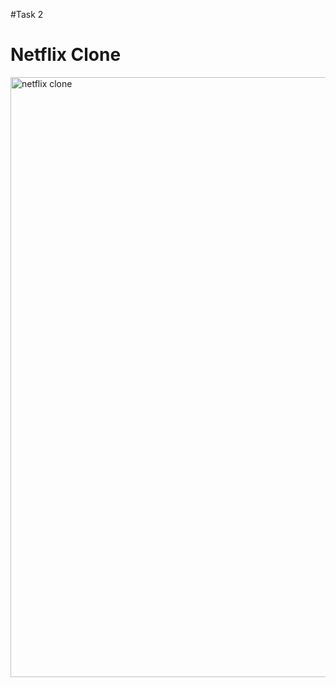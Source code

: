 #Task 2
# Netflix Clone

<img width="960" alt="netflix clone" src="![Uploading Netflix clone.png…]()
e.png">
